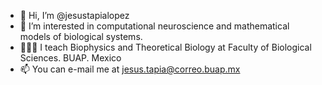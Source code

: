 - 👋 Hi, I’m @jesustapialopez
- 👀 I’m interested in computational neuroscience and mathematical models of biological systems.
- 👨🏻‍🏫 I teach Biophysics and Theoretical Biology at Faculty of Biological Sciences. BUAP. Mexico
- 📫 You can e-mail me at jesus.tapia@correo.buap.mx

<!---
jesustapialopez/jesustapialopez is a ✨ special ✨ repository because its `README.md` (this file) appears on your GitHub profile.
You can click the Preview link to take a look at your changes.
--->
